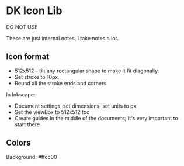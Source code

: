 # DK Icon Lib
DO NOT USE

These are just internal notes, I take notes a lot.

## Icon format

- 512x512 - tilt any rectangular shape to make it fit diagonally.
- Set stroke to 10px.
- Round all the stroke ends and corners

In Inkscape:
- Document settings, set dimensions, set units to px
- Set the viewBox to 512x512 too
- Create guides in the middle of the documents; It's very important to start there

## Colors
Background: #ffcc00
